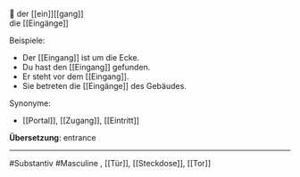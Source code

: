 🔵 der [[ein]][[gang]]  
die [[Eingänge]]

Beispiele:

- Der [[Eingang]] ist um die Ecke.
- Du hast den [[Eingang]] gefunden.
- Er steht vor dem [[Eingang]].
- Sie betreten die [[Eingänge]] des Gebäudes.

Synonyme:
- [[Portal]], [[Zugang]], [[Eintritt]]

**Übersetzung**: entrance

---
#Substantiv #Masculine
, [[Tür]], [[Steckdose]], [[Tor]]